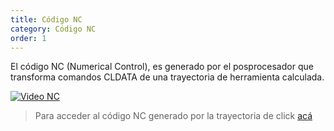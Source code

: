 ```yaml
---
title: Código NC
category: Código NC
order: 1
---
```


El código NC (Numerical Control), es generado por el posprocesador que transforma comandos CLDATA de una trayectoria de herramienta calculada.

[![Video NC](https://img.youtube.com/vi/BStnBRNtGbU/0.jpg)](https://www.youtube.com/watch?v=BStnBRNtGbU)

> Para acceder al código NC generado por la trayectoria de click [acá](https://github.com/BrayanCalderon/ProyectoRobotica-2021-I/blob/Functional/CAM/BabyGrootPostprocess_Kuka%20robot%20(src_dat)_dat.src.txt)
